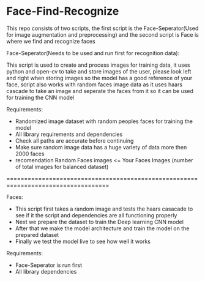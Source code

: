 # Face-Find-Recognize
This repo consists of two scripts, the first script is the Face-Seperator(Used for image augmentation and preprocessing) and the second script is Face is where we find and recognize faces


Face-Seperator(Needs to be used and run first for recognition data):

This script is used to create and process images for training data, it uses python and open-cv to take and store images of the user, please look left and right when storing images so the model has a good reference of your face, script also works with random faces image data as it uses haars cascade to take an image and seperate the faces from it so it can be used for training the CNN model

Requirements:
- Randomized image dataset with random peoples faces for training the model
- All library requirements and dependencies
- Check all paths are accurate before continuing
- Make sure random image data has a huge variety of data more then 2000 faces
- recomendation Random Faces images <= Your Faces Images (number of total images for balanced dataset)

===================================================================================

Faces:

- This script first takes a random image and tests the haars casacade to see if it the script and dependencies are all functioning properly
- Next we prepare the dataset to train the Deep learning CNN model
- After that we make the model architecture and train the model on the prepared dataset
- Finally we test the model live to see how well it works

Requirements:

- Face-Seperator is run first
- All library dependencies


